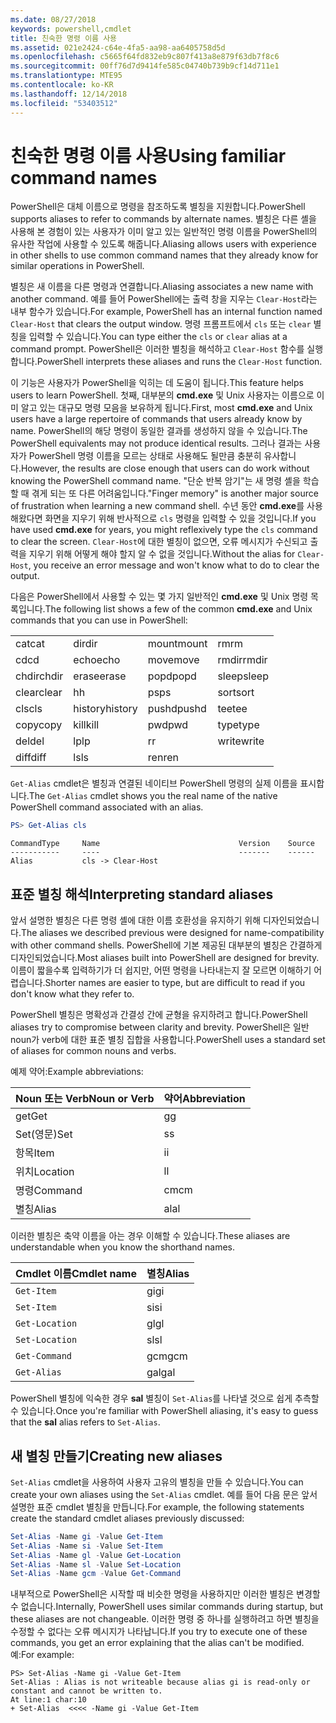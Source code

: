 ```yaml
---
ms.date: 08/27/2018
keywords: powershell,cmdlet
title: 친숙한 명령 이름 사용
ms.assetid: 021e2424-c64e-4fa5-aa98-aa6405758d5d
ms.openlocfilehash: c5665f64fd832eb9c807f413a8e879f63db7f8c6
ms.sourcegitcommit: 00ff76d7d9414fe585c04740b739b9cf14d711e1
ms.translationtype: MTE95
ms.contentlocale: ko-KR
ms.lasthandoff: 12/14/2018
ms.locfileid: "53403512"
---
```

# <a name="using-familiar-command-names"></a><span data-ttu-id="706c5-103">친숙한 명령 이름 사용</span><span class="sxs-lookup"><span data-stu-id="706c5-103">Using familiar command names</span></span>

<span data-ttu-id="706c5-104">PowerShell은 대체 이름으로 명령을 참조하도록 별칭을 지원합니다.</span><span class="sxs-lookup"><span data-stu-id="706c5-104">PowerShell supports aliases to refer to commands by alternate names.</span></span> <span data-ttu-id="706c5-105">별칭은 다른 셸을 사용해 본 경험이 있는 사용자가 이미 알고 있는 일반적인 명령 이름을 PowerShell의 유사한 작업에 사용할 수 있도록 해줍니다.</span><span class="sxs-lookup"><span data-stu-id="706c5-105">Aliasing allows users with experience in other shells to use common command names that they already know for similar operations in PowerShell.</span></span>

<span data-ttu-id="706c5-106">별칭은 새 이름을 다른 명령과 연결합니다.</span><span class="sxs-lookup"><span data-stu-id="706c5-106">Aliasing associates a new name with another command.</span></span> <span data-ttu-id="706c5-107">예를 들어 PowerShell에는 출력 창을 지우는 `Clear-Host`라는 내부 함수가 있습니다.</span><span class="sxs-lookup"><span data-stu-id="706c5-107">For example, PowerShell has an internal function named `Clear-Host` that clears the output window.</span></span> <span data-ttu-id="706c5-108">명령 프롬프트에서 `cls` 또는 `clear` 별칭을 입력할 수 있습니다.</span><span class="sxs-lookup"><span data-stu-id="706c5-108">You can type either the `cls` or `clear` alias at a command prompt.</span></span> <span data-ttu-id="706c5-109">PowerShell은 이러한 별칭을 해석하고 `Clear-Host` 함수를 실행합니다.</span><span class="sxs-lookup"><span data-stu-id="706c5-109">PowerShell interprets these aliases and runs the `Clear-Host` function.</span></span>

<span data-ttu-id="706c5-110">이 기능은 사용자가 PowerShell을 익히는 데 도움이 됩니다.</span><span class="sxs-lookup"><span data-stu-id="706c5-110">This feature helps users to learn PowerShell.</span></span> <span data-ttu-id="706c5-111">첫째, 대부분의 **cmd.exe** 및 Unix 사용자는 이름으로 이미 알고 있는 대규모 명령 모음을 보유하게 됩니다.</span><span class="sxs-lookup"><span data-stu-id="706c5-111">First, most **cmd.exe** and Unix users have a large repertoire of commands that users already know by name.</span></span> <span data-ttu-id="706c5-112">PowerShell의 해당 명령이 동일한 결과를 생성하지 않을 수 있습니다.</span><span class="sxs-lookup"><span data-stu-id="706c5-112">The PowerShell equivalents may not produce identical results.</span></span> <span data-ttu-id="706c5-113">그러나 결과는 사용자가 PowerShell 명령 이름을 모르는 상태로 사용해도 될만큼 충분히 유사합니다.</span><span class="sxs-lookup"><span data-stu-id="706c5-113">However, the results are close enough that users can do work without knowing the PowerShell command name.</span></span> <span data-ttu-id="706c5-114">"단순 반복 암기"는 새 명령 셸을 학습할 때 겪게 되는 또 다른 어려움입니다.</span><span class="sxs-lookup"><span data-stu-id="706c5-114">"Finger memory" is another major source of frustration when learning a new command shell.</span></span> <span data-ttu-id="706c5-115">수년 동안 **cmd.exe**를 사용해왔다면 화면을 지우기 위해 반사적으로 `cls` 명령을 입력할 수 있을 것입니다.</span><span class="sxs-lookup"><span data-stu-id="706c5-115">If you have used **cmd.exe** for years, you might reflexively type the `cls` command to clear the screen.</span></span> <span data-ttu-id="706c5-116">`Clear-Host`에 대한 별칭이 없으면, 오류 메시지가 수신되고 출력을 지우기 위해 어떻게 해야 할지 알 수 없을 것입니다.</span><span class="sxs-lookup"><span data-stu-id="706c5-116">Without the alias for `Clear-Host`, you receive an error message and won't know what to do to clear the output.</span></span>

<span data-ttu-id="706c5-117">다음은 PowerShell에서 사용할 수 있는 몇 가지 일반적인 **cmd.exe** 및 Unix 명령 목록입니다.</span><span class="sxs-lookup"><span data-stu-id="706c5-117">The following list shows a few of the common **cmd.exe** and Unix commands that you can use in PowerShell:</span></span>

|||||
|-|-|-|-|
|<span data-ttu-id="706c5-118">cat</span><span class="sxs-lookup"><span data-stu-id="706c5-118">cat</span></span>|<span data-ttu-id="706c5-119">dir</span><span class="sxs-lookup"><span data-stu-id="706c5-119">dir</span></span>|<span data-ttu-id="706c5-120">mount</span><span class="sxs-lookup"><span data-stu-id="706c5-120">mount</span></span>|<span data-ttu-id="706c5-121">rm</span><span class="sxs-lookup"><span data-stu-id="706c5-121">rm</span></span>|
|<span data-ttu-id="706c5-122">cd</span><span class="sxs-lookup"><span data-stu-id="706c5-122">cd</span></span>|<span data-ttu-id="706c5-123">echo</span><span class="sxs-lookup"><span data-stu-id="706c5-123">echo</span></span>|<span data-ttu-id="706c5-124">move</span><span class="sxs-lookup"><span data-stu-id="706c5-124">move</span></span>|<span data-ttu-id="706c5-125">rmdir</span><span class="sxs-lookup"><span data-stu-id="706c5-125">rmdir</span></span>|
|<span data-ttu-id="706c5-126">chdir</span><span class="sxs-lookup"><span data-stu-id="706c5-126">chdir</span></span>|<span data-ttu-id="706c5-127">erase</span><span class="sxs-lookup"><span data-stu-id="706c5-127">erase</span></span>|<span data-ttu-id="706c5-128">popd</span><span class="sxs-lookup"><span data-stu-id="706c5-128">popd</span></span>|<span data-ttu-id="706c5-129">sleep</span><span class="sxs-lookup"><span data-stu-id="706c5-129">sleep</span></span>|
|<span data-ttu-id="706c5-130">clear</span><span class="sxs-lookup"><span data-stu-id="706c5-130">clear</span></span>|<span data-ttu-id="706c5-131">h</span><span class="sxs-lookup"><span data-stu-id="706c5-131">h</span></span>|<span data-ttu-id="706c5-132">ps</span><span class="sxs-lookup"><span data-stu-id="706c5-132">ps</span></span>|<span data-ttu-id="706c5-133">sort</span><span class="sxs-lookup"><span data-stu-id="706c5-133">sort</span></span>|
|<span data-ttu-id="706c5-134">cls</span><span class="sxs-lookup"><span data-stu-id="706c5-134">cls</span></span>|<span data-ttu-id="706c5-135">history</span><span class="sxs-lookup"><span data-stu-id="706c5-135">history</span></span>|<span data-ttu-id="706c5-136">pushd</span><span class="sxs-lookup"><span data-stu-id="706c5-136">pushd</span></span>|<span data-ttu-id="706c5-137">tee</span><span class="sxs-lookup"><span data-stu-id="706c5-137">tee</span></span>|
|<span data-ttu-id="706c5-138">copy</span><span class="sxs-lookup"><span data-stu-id="706c5-138">copy</span></span>|<span data-ttu-id="706c5-139">kill</span><span class="sxs-lookup"><span data-stu-id="706c5-139">kill</span></span>|<span data-ttu-id="706c5-140">pwd</span><span class="sxs-lookup"><span data-stu-id="706c5-140">pwd</span></span>|<span data-ttu-id="706c5-141">type</span><span class="sxs-lookup"><span data-stu-id="706c5-141">type</span></span>|
|<span data-ttu-id="706c5-142">del</span><span class="sxs-lookup"><span data-stu-id="706c5-142">del</span></span>|<span data-ttu-id="706c5-143">lp</span><span class="sxs-lookup"><span data-stu-id="706c5-143">lp</span></span>|<span data-ttu-id="706c5-144">r</span><span class="sxs-lookup"><span data-stu-id="706c5-144">r</span></span>|<span data-ttu-id="706c5-145">write</span><span class="sxs-lookup"><span data-stu-id="706c5-145">write</span></span>|
|<span data-ttu-id="706c5-146">diff</span><span class="sxs-lookup"><span data-stu-id="706c5-146">diff</span></span>|<span data-ttu-id="706c5-147">ls</span><span class="sxs-lookup"><span data-stu-id="706c5-147">ls</span></span>|<span data-ttu-id="706c5-148">ren</span><span class="sxs-lookup"><span data-stu-id="706c5-148">ren</span></span>||

<span data-ttu-id="706c5-149">`Get-Alias` cmdlet은 별칭과 연결된 네이티브 PowerShell 명령의 실제 이름을 표시합니다.</span><span class="sxs-lookup"><span data-stu-id="706c5-149">The `Get-Alias` cmdlet shows you the real name of the native PowerShell command associated with an alias.</span></span>

```powershell
PS> Get-Alias cls
```

```Output
CommandType     Name                               Version    Source
-----------     ----                               -------    ------
Alias           cls -> Clear-Host
```

## <a name="interpreting-standard-aliases"></a><span data-ttu-id="706c5-150">표준 별칭 해석</span><span class="sxs-lookup"><span data-stu-id="706c5-150">Interpreting standard aliases</span></span>

<span data-ttu-id="706c5-151">앞서 설명한 별칭은 다른 명령 셸에 대한 이름 호환성을 유지하기 위해 디자인되었습니다.</span><span class="sxs-lookup"><span data-stu-id="706c5-151">The aliases we described previous were designed for name-compatibility with other command shells.</span></span>
<span data-ttu-id="706c5-152">PowerShell에 기본 제공된 대부분의 별칭은 간결하게 디자인되었습니다.</span><span class="sxs-lookup"><span data-stu-id="706c5-152">Most aliases built into PowerShell are designed for brevity.</span></span> <span data-ttu-id="706c5-153">이름이 짧을수록 입력하기가 더 쉽지만, 어떤 명령을 나타내는지 잘 모르면 이해하기 어렵습니다.</span><span class="sxs-lookup"><span data-stu-id="706c5-153">Shorter names are easier to type, but are difficult to read if you don't know what they refer to.</span></span>

<span data-ttu-id="706c5-154">PowerShell 별칭은 명확성과 간결성 간에 균형을 유지하려고 합니다.</span><span class="sxs-lookup"><span data-stu-id="706c5-154">PowerShell aliases try to compromise between clarity and brevity.</span></span> <span data-ttu-id="706c5-155">PowerShell은 일반 noun가 verb에 대한 표준 별칭 집합을 사용합니다.</span><span class="sxs-lookup"><span data-stu-id="706c5-155">PowerShell uses a standard set of aliases for common nouns and verbs.</span></span>

<span data-ttu-id="706c5-156">예제 약어:</span><span class="sxs-lookup"><span data-stu-id="706c5-156">Example abbreviations:</span></span>

| <span data-ttu-id="706c5-157">Noun 또는 Verb</span><span class="sxs-lookup"><span data-stu-id="706c5-157">Noun or Verb</span></span> | <span data-ttu-id="706c5-158">약어</span><span class="sxs-lookup"><span data-stu-id="706c5-158">Abbreviation</span></span> |
|--------------|--------------|
| <span data-ttu-id="706c5-159">get</span><span class="sxs-lookup"><span data-stu-id="706c5-159">Get</span></span>          | <span data-ttu-id="706c5-160">g</span><span class="sxs-lookup"><span data-stu-id="706c5-160">g</span></span>            |
| <span data-ttu-id="706c5-161">Set(영문)</span><span class="sxs-lookup"><span data-stu-id="706c5-161">Set</span></span>          | <span data-ttu-id="706c5-162">s</span><span class="sxs-lookup"><span data-stu-id="706c5-162">s</span></span>            |
| <span data-ttu-id="706c5-163">항목</span><span class="sxs-lookup"><span data-stu-id="706c5-163">Item</span></span>         | <span data-ttu-id="706c5-164">i</span><span class="sxs-lookup"><span data-stu-id="706c5-164">i</span></span>            |
| <span data-ttu-id="706c5-165">위치</span><span class="sxs-lookup"><span data-stu-id="706c5-165">Location</span></span>     | <span data-ttu-id="706c5-166">l</span><span class="sxs-lookup"><span data-stu-id="706c5-166">l</span></span>            |
| <span data-ttu-id="706c5-167">명령</span><span class="sxs-lookup"><span data-stu-id="706c5-167">Command</span></span>      | <span data-ttu-id="706c5-168">cm</span><span class="sxs-lookup"><span data-stu-id="706c5-168">cm</span></span>           |
| <span data-ttu-id="706c5-169">별칭</span><span class="sxs-lookup"><span data-stu-id="706c5-169">Alias</span></span>        | <span data-ttu-id="706c5-170">al</span><span class="sxs-lookup"><span data-stu-id="706c5-170">al</span></span>           |

<span data-ttu-id="706c5-171">이러한 별칭은 축약 이름을 아는 경우 이해할 수 있습니다.</span><span class="sxs-lookup"><span data-stu-id="706c5-171">These aliases are understandable when you know the shorthand names.</span></span>

| <span data-ttu-id="706c5-172">Cmdlet 이름</span><span class="sxs-lookup"><span data-stu-id="706c5-172">Cmdlet name</span></span>    | <span data-ttu-id="706c5-173">별칭</span><span class="sxs-lookup"><span data-stu-id="706c5-173">Alias</span></span> |
|----------------|-------|
| `Get-Item `    | <span data-ttu-id="706c5-174">gi</span><span class="sxs-lookup"><span data-stu-id="706c5-174">gi</span></span>    |
| `Set-Item`     | <span data-ttu-id="706c5-175">si</span><span class="sxs-lookup"><span data-stu-id="706c5-175">si</span></span>    |
| `Get-Location` | <span data-ttu-id="706c5-176">gl</span><span class="sxs-lookup"><span data-stu-id="706c5-176">gl</span></span>    |
| `Set-Location` | <span data-ttu-id="706c5-177">sl</span><span class="sxs-lookup"><span data-stu-id="706c5-177">sl</span></span>    |
| `Get-Command`  | <span data-ttu-id="706c5-178">gcm</span><span class="sxs-lookup"><span data-stu-id="706c5-178">gcm</span></span>   |
| `Get-Alias`    | <span data-ttu-id="706c5-179">gal</span><span class="sxs-lookup"><span data-stu-id="706c5-179">gal</span></span>   |

<span data-ttu-id="706c5-180">PowerShell 별칭에 익숙한 경우 **sal** 별칭이 `Set-Alias`를 나타낼 것으로 쉽게 추측할 수 있습니다.</span><span class="sxs-lookup"><span data-stu-id="706c5-180">Once you're familiar with PowerShell aliasing, it's easy to guess that the **sal** alias refers to `Set-Alias`.</span></span>

## <a name="creating-new-aliases"></a><span data-ttu-id="706c5-181">새 별칭 만들기</span><span class="sxs-lookup"><span data-stu-id="706c5-181">Creating new aliases</span></span>

<span data-ttu-id="706c5-182">`Set-Alias` cmdlet을 사용하여 사용자 고유의 별칭을 만들 수 있습니다.</span><span class="sxs-lookup"><span data-stu-id="706c5-182">You can create your own aliases using the `Set-Alias` cmdlet.</span></span> <span data-ttu-id="706c5-183">예를 들어 다음 문은 앞서 설명한 표준 cmdlet 별칭을 만듭니다.</span><span class="sxs-lookup"><span data-stu-id="706c5-183">For example, the following statements create the standard cmdlet aliases previously discussed:</span></span>

```powershell
Set-Alias -Name gi -Value Get-Item
Set-Alias -Name si -Value Set-Item
Set-Alias -Name gl -Value Get-Location
Set-Alias -Name sl -Value Set-Location
Set-Alias -Name gcm -Value Get-Command
```

<span data-ttu-id="706c5-184">내부적으로 PowerShell은 시작할 때 비슷한 명령을 사용하지만 이러한 별칭은 변경할 수 없습니다.</span><span class="sxs-lookup"><span data-stu-id="706c5-184">Internally, PowerShell uses similar commands during startup, but these aliases are not changeable.</span></span>
<span data-ttu-id="706c5-185">이러한 명령 중 하나를 실행하려고 하면 별칭을 수정할 수 없다는 오류 메시지가 나타납니다.</span><span class="sxs-lookup"><span data-stu-id="706c5-185">If you try to execute one of these commands, you get an error explaining that the alias can't be modified.</span></span> <span data-ttu-id="706c5-186">예:</span><span class="sxs-lookup"><span data-stu-id="706c5-186">For example:</span></span>

```
PS> Set-Alias -Name gi -Value Get-Item
Set-Alias : Alias is not writeable because alias gi is read-only or constant and cannot be written to.
At line:1 char:10
+ Set-Alias  <<<< -Name gi -Value Get-Item
```